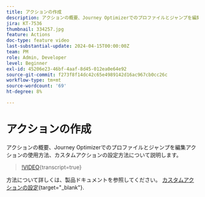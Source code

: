 ```yaml
---
title: アクションの作成
description: アクションの概要、Journey Optimizerでのプロファイルとジャンプを編集アクションの使用方法、カスタムアクションの設定方法について説明します。
jira: KT-7536
thumbnail: 334257.jpg
feature: Actions
doc-type: feature video
last-substantial-update: 2024-04-15T00:00:00Z
team: PM
role: Admin, Developer
level: Beginner
exl-id: 45206e23-46bf-4aaf-8d45-012ea0e64e92
source-git-commit: f273f8f14dc42c65e4989142d16ac967cb0cc26c
workflow-type: tm+mt
source-wordcount: '69'
ht-degree: 8%

---
```


# アクションの作成

アクションの概要、Journey Optimizerでのプロファイルとジャンプを編集アクションの使用方法、カスタムアクションの設定方法について説明します。

>[!VIDEO](https://video.tv.adobe.com/v/3428396?quality=12&learn=on){transcript=true}

方法について詳しくは、製品ドキュメントを参照してください。 [カスタムアクションの設定](https://experienceleague.adobe.com/en/docs/journey-optimizer/using/configuration/configure-journeys/action-journeys/about-custom-action-configuration){target="_blank"}.
